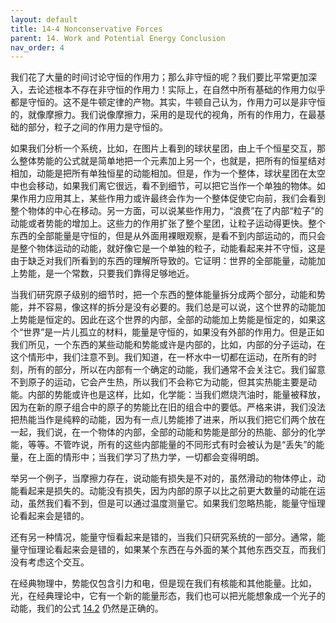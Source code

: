 ```yaml
---
layout: default
title: 14-4 Nonconservative Forces
parent: 14. Work and Potential Energy Conclusion
nav_order: 4
---
```

我们花了大量的时间讨论守恒的作用力；那么非守恒的呢？我们要比平常更加深入，去论述根本不存在非守恒的作用力！实际上，在自然中所有基础的作用力似乎都是守恒的。这不是牛顿定律的产物。其实，牛顿自己认为，作用力可以是非守恒的，就像摩擦力。我们说像摩擦力，采用的是现代的视角，所有的作用力，在最基础的部分，粒子之间的作用力是守恒的。

如果我们分析一个系统，比如，在图片上看到的球状星团，由上千个恒星交互，那么整体势能的公式就是简单地把一个元素加上另一个，也就是，把所有的恒星结对相加，动能是把所有单独恒星的动能相加。但是，作为一个整体，球状星团在太空中也会移动，如果我们离它很远，看不到细节，可以把它当作一个单独的物体。如果作用力应用其上，某些作用力或许最终会作为一个整体促使它向前，我们会看到整个物体的中心在移动。另一方面，可以说某些作用力，“浪费”在了内部“粒子”的动能或者势能的增加上。这些力的作用扩张了整个星团，让粒子运动得更快。整个东西的全部能量是守恒的，但是从外面用裸眼观察，是看不到内部运动的，而只会是整个物体运动的动能，就好像它是一个单独的粒子，动能看起来并不守恒，这是由于缺乏对我们所看到的东西的理解所导致的。它证明：世界的全部能量，动能加上势能，是一个常数，只要我们靠得足够地近。

当我们研究原子级别的细节时，把一个东西的整体能量拆分成两个部分，动能和势能，并不容易，像这样的拆分是没有必要的。我们总是可以说，这个世界的动能加上势能是恒定的。因此在这个世界的内部，全部的动能加上势能是恒定的，如果这个“世界”是一片儿孤立的材料，能量是守恒的，如果没有外部的作用力。但是正如我们所见，一个东西的某些动能和势能或许是内部的，比如，内部的分子运动，在这个情形中，我们注意不到。我们知道，在一杯水中一切都在运动，在所有的时刻，所有的部分，所以在内部有一个确定的动能，我们通常不会关注它。我们留意不到原子的运动，它会产生热，所以我们不会称它为动能，但其实热能主要是动能。内部的势能或许也是这样，比如，化学能：当我们燃烧汽油时，能量被释放，因为在新的原子组合中的原子的势能比在旧的组合中的要低。严格来讲，我们没法把热能当作是纯粹的动能，因为有一点儿势能掺了进来，所以我们把它们两个放在一起，我们说，在一个物体的内部，全部的动能和势能是部分的热能、部分的化学能，等等。不管咋说，所有的这些内部能量的不同形式有时会被认为是“丢失”的能量，在上面的情形中；当我们学习了热力学，一切都会变得明朗。

举另一个例子，当摩擦力存在，说动能有损失是不对的，虽然滑动的物体停止，动能看起来是损失的。动能没有损失，因为内部的原子以比之前更大数量的动能在运动，虽然我们看不到，但是可以通过温度测量它。如果我们忽略热能，能量守恒理论看起来会是错的。

还有另一种情况，能量守恒看起来是错的，当我们只研究系统的一部分。通常，能量守恒理论看起来会是错的，如果某个东西在与外面的某个其他东西交互，而我们没有考虑这个交互。

在经典物理中，势能仅包含引力和电，但是现在我们有核能和其他能量。比如，光，在经典理论中，它有一个新的能量形态，我们也可以把光能想象成一个光子的动能，我们的公式 [14.2](/volume-1/14-work-and-potential-energy-conclusion/14-3-conservative-forces.md#eq-14-2) 仍然是正确的。
